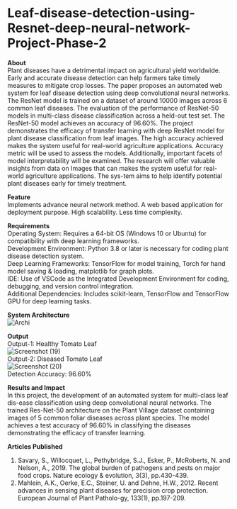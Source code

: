 # Leaf-disease-detection-using-Resnet-deep-neural-network-Project-Phase-2


**About**<br>
Plant diseases have a detrimental impact on agricultural yield worldwide. Early and accurate disease detection can help farmers take timely measures to mitigate crop losses. The paper proposes an automated web system for leaf disease detection using deep convolutional neural networks. The ResNet model is trained on a dataset of around 10000 images across 6 common leaf diseases. The evaluation of the performance of ResNet-50 models in multi-class disease classification across a held-out test set. The ResNet-50 model achieves an accuracy of 96.60%. The project demonstrates the efficacy of transfer learning with deep ResNet model for plant disease classification from leaf images. The high accuracy achieved makes the system useful for real-world agriculture applications. Accuracy metric will be used to assess the models. Additionally, important facets of model interpretability will be examined. The research will offer valuable insights from data on Images that can makes the system useful for real-world agriculture applications. The sys-tem aims to help identify potential plant diseases early for timely treatment.

**Feature**<br>
Implements advance neural network method.
A web based application for deployment purpose.
High scalability.
Less time complexity.

**Requirements**<br>
Operating System: Requires a 64-bit OS (Windows 10 or Ubuntu) for compatibility with deep learning frameworks.<br>
Development Environment: Python 3.8 or later is necessary for coding plant disease detection system.<br>
Deep Learning Frameworks: TensorFlow for model training, Torch for hand model saving & loading, matplotlib for graph plots.<br>
IDE: Use of VSCode as the Integrated Development Environment for coding, debugging, and version control integration.<br>
Additional Dependencies: Includes scikit-learn, TensorFlow and TensorFlow GPU for deep learning tasks.<br>

**System Architecture**<br>
![Archi](https://github.com/Username24112002/Leaf-disease-detection-using-Resnet-deep-neural-network-Project-Phase-2/assets/104640337/c3995c32-f32f-4ac7-a942-15dae84c7926)

**Output**<br>
Output-1: Healthy Tomato Leaf<br>
![Screenshot (19)](https://github.com/Username24112002/Leaf-disease-detection-using-Resnet-deep-neural-network-Project-Phase-2/assets/104640337/469b6b52-1d96-463b-8e10-bf2d816d4b9e)<br>
Output-2: Diseased Tomato Leaf<br>
![Screenshot (20)](https://github.com/Username24112002/Leaf-disease-detection-using-Resnet-deep-neural-network-Project-Phase-2/assets/104640337/be8bbdeb-87f7-4a69-8ff3-2d11497d88bb)<br>
Detection Accuracy: 96.60%<br>

**Results and Impact**<br>
In this project, the development of an automated system for multi-class leaf dis-ease classification using deep convolutional neural networks. The trained Res-Net-50 architecture on the Plant Village dataset containing images of 5 common foliar diseases across plant species. The model achieves a test accuracy of 96.60% in classifying the diseases demonstrating the efficacy of transfer learning.<br>

**Articles Published**<br>
1.	Savary, S., Willocquet, L., Pethybridge, S.J., Esker, P., McRoberts, N. and Nelson, A., 2019. The global burden of pathogens and pests on major food crops. Nature ecology & evolution, 3(3), pp.430-439.
2.	Mahlein, A.K., Oerke, E.C., Steiner, U. and Dehne, H.W., 2012. Recent advances in sensing plant diseases for precision crop protection. European Journal of Plant Patholo-gy, 133(1), pp.197-209.
